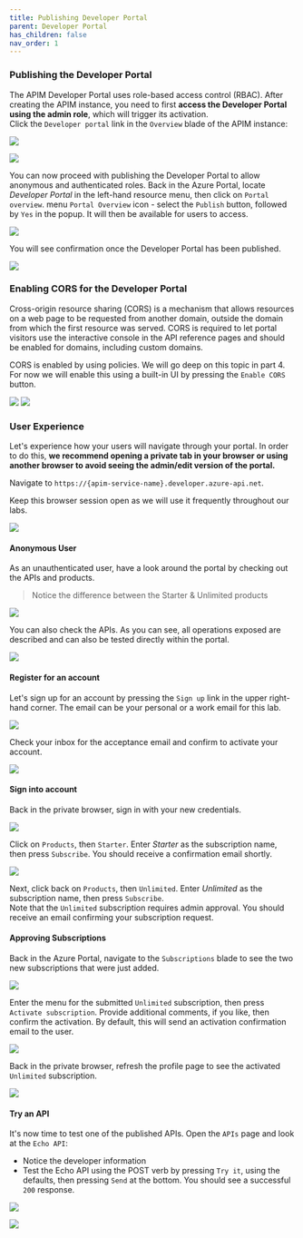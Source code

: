 ```yaml
---
title: Publishing Developer Portal
parent: Developer Portal
has_children: false
nav_order: 1
---
```



### Publishing the Developer Portal

The APIM Developer Portal uses role-based access control (RBAC). After creating the APIM instance, you need to first **access the Developer Portal using the admin role**, which will trigger its activation.  
Click the `Developer portal` link in the `Overview` blade of the APIM instance:

![](../../assets/images/devportalPublish.png)

![](../../assets/images/apim-developerportal-admin-launch.png)

You can now proceed with publishing the Developer Portal to allow anonymous and authenticated roles. Back in the Azure Portal, locate _Developer Portal_ in the left-hand resource menu, then click on `Portal overview`. menu `Portal Overview` icon - select the `Publish` button, followed by `Yes` in the popup. It will then be available for users to access.

![](../../assets/images/apim-developerportal-publish.png)

You will see confirmation once the Developer Portal has been published.

![](../../assets/images/apim-developerportal-published.png)

### Enabling CORS for the Developer Portal

Cross-origin resource sharing (CORS) is a mechanism that allows resources on a web page to be requested from another domain, outside the domain from which the first resource was served. CORS is required to let portal visitors use the interactive console in the API reference pages and should be enabled for domains, including custom domains.

CORS is enabled by using policies. We will go deep on this topic in part 4. For now we will enable this using a built-in UI by pressing the `Enable CORS` button.

![](../../assets/images/apim-developerportal-CORS.png)
![](../../assets/images/apim-developerportal-CORS-enabled.png)

### User Experience

Let's experience how your users will navigate through your portal. In order to do this, **we recommend opening a private tab in your browser or using another browser to avoid seeing the admin/edit version of the portal.** 

Navigate to `https://{apim-service-name}.developer.azure-api.net`.

Keep this browser session open as we will use it frequently throughout our labs.

![](../../assets/images/apim-developerportal-unauthenticated-launch.png)

#### Anonymous User

As an unauthenticated user, have a look around the portal by checking out the APIs and products.

> Notice the difference between the Starter & Unlimited products

![](../../assets/images/APIMDevPortalProducts.png)

You can also check the APIs. As you can see, all operations exposed are described and can also be tested directly within the portal.

![](../../assets/images/APIMDevPortalAPIs.png)

#### Register for an account

Let's sign up for an account by pressing the `Sign up` link in the upper right-hand corner. The email can be your personal or a work email for this lab. 

![](../../assets/images/APIMDevSignup.png)

Check your inbox for the acceptance email and confirm to activate your account.

![](../../assets/images/APIMDevSignupEmail.png)

#### Sign into account

Back in the private browser, sign in with your new credentials.

![](../../assets/images/APIMDevSignin.png)

Click on `Products`, then `Starter`. Enter *Starter* as the subscription name, then press `Subscribe`. You should receive a confirmation email shortly.

![](../../assets/images/APIMDevSubscribe.png)

Next, click back on `Products`, then `Unlimited`. Enter *Unlimited* as the subscription name, then press `Subscribe`.  
Note that the `Unlimited` subscription requires admin approval.
You should receive an email confirming your subscription request.

#### Approving Subscriptions

Back in the Azure Portal, navigate to the `Subscriptions` blade to see the two new subscriptions that were just added.

![](../../assets/images/apim-subscriptions.png)

Enter the menu for the submitted `Unlimited` subscription, then press `Activate subscription`. Provide additional comments, if you like, then confirm the activation. By default, this will send an activation confirmation email to the user.

![](../../assets/images/apim-activate-subscription.png)

Back in the private browser, refresh the profile page to see the activated `Unlimited` subscription.

![](../../assets/images/apim-subscriptions-activated.png)

#### Try an API

It's now time to test one of the published APIs. Open the `APIs` page and look at the `Echo API`:
  - Notice the developer information
  - Test the Echo API using the POST verb by pressing `Try it`, using the defaults, then pressing `Send` at the bottom. You should see a successful `200` response.

![](../../assets/images/APIMDevTryAPI.png)

![](../../assets/images/APIMDevTryAPI2.png)